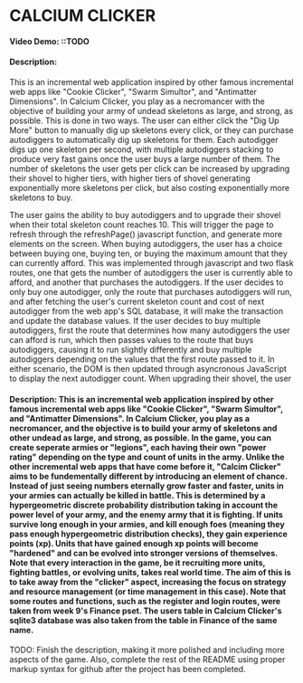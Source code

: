 # CALCIUM CLICKER
#### Video Demo:  <URL HERE> ::TODO
#### Description:
This is an incremental web application inspired by other famous incremental web apps like "Cookie Clicker", "Swarm Simultor", and "Antimatter Dimensions". In Calcium Clicker, you play as a necromancer with the objective of building your army of undead skeletons as large, and strong, as possible. This is done in two ways. The user can either click the "Dig Up More" button to manually dig up skeletons every click, or they can purchase autodiggers to automatically dig up skeletons for them. Each autodigger digs up one skeleton per second, with multiple autodiggers stacking to produce very fast gains once the user buys a large number of them. The number of skeletons the user gets per click can be increased by upgrading their shovel to higher tiers, with higher tiers of shovel generating exponentially more skeletons per click, but also costing exponentially more skeletons to buy.

The user gains the ability to buy autodiggers and to upgrade their shovel when their total skeleton count reaches 10. This will trigger the page to refresh through the refreshPage() javascript function, and generate more elements on the screen. When buying autodiggers, the user has a choice between buying one, buying ten, or buying the maximum amount that they can currently afford. This was implemented through javascript and two flask routes, one that gets the number of autodiggers the user is currently able to afford, and another that purchases the autodiggers. If the user decides to only buy one autodigger, only the route that purchases autodiggers will run, and after fetching the user's current skeleton count and cost of next autodigger from the web app's SQL database, it will make the transaction and update the database values. If the user decides to buy multiple autodiggers, first the route that determines how many autodiggers the user can afford is run, which then passes values to the route that buys autodiggers, causing it to run slightly differently and buy multiple autodiggers depending on the values that the first route passed to it. In either scenario, the DOM is then updated through asyncronous JavaScript to display the next autodigger count. When upgrading their shovel, the user 

#### Description: This is an incremental web application inspired by other famous incremental web apps like "Cookie Clicker", "Swarm Simultor", and "Antimatter Dimensions". In Calcium Clicker, you play as a necromancer, and the objective is to build your army of skeletons and other undead as large, and strong, as possible. In the game, you can create seperate armies or "legions", each having their own "power rating" depending on the type and count of units in the army. Unlike the other incremental web apps that have come before it, "Calcim Clicker" aims to be fundementally different by introducing an element of chance. Instead of just seeing numbers eternally grow faster and faster, units in your armies can actually be killed in battle. This is determined by a hypergeometric discrete probability distribution taking in account the power level of your army, and the enemy army that it is fighting. If units survive long enough in your armies, and kill enough foes (meaning they pass enough hypergeometric distribution checks), they gain experience points (xp). Units that have gained enough xp points will become "hardened" and can be evolved into stronger versions of themselves. Note that every interaction in the game, be it recruiting more units, fighting battles, or evolving units, takes real world time. The aim of this is to take away from the "clicker" aspect, increasing the focus on strategy and resource management (or time management in this case). Note that some routes and functions, such as the register and login routes, were taken from week 9's Finance pset. The users table in Calcium Clicker's sqlite3 database was also taken from the table in Finance of the same name.
TODO: Finish the description, making it more polished and including more aspects of the game. Also, complete the rest of the README using proper markup syntax for github after the project has been completed.
